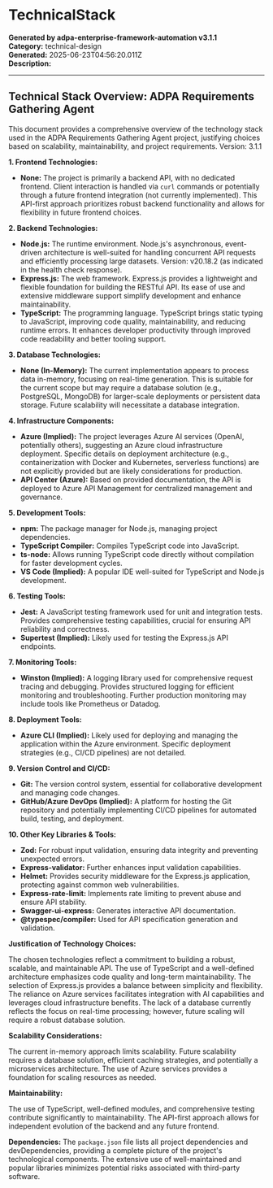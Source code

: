 # TechnicalStack

**Generated by adpa-enterprise-framework-automation v3.1.1**  
**Category:** technical-design  
**Generated:** 2025-06-23T04:56:20.011Z  
**Description:** 

---

## Technical Stack Overview: ADPA Requirements Gathering Agent

This document provides a comprehensive overview of the technology stack used in the ADPA Requirements Gathering Agent project, justifying choices based on scalability, maintainability, and project requirements.  Version: 3.1.1

**1. Frontend Technologies:**

* **None:** The project is primarily a backend API, with no dedicated frontend.  Client interaction is handled via `curl` commands or potentially through a future frontend integration (not currently implemented).  This API-first approach prioritizes robust backend functionality and allows for flexibility in future frontend choices.


**2. Backend Technologies:**

* **Node.js:**  The runtime environment. Node.js's asynchronous, event-driven architecture is well-suited for handling concurrent API requests and efficiently processing large datasets.  Version: v20.18.2 (as indicated in the health check response).
* **Express.js:**  The web framework. Express.js provides a lightweight and flexible foundation for building the RESTful API. Its ease of use and extensive middleware support simplify development and enhance maintainability.
* **TypeScript:** The programming language. TypeScript brings static typing to JavaScript, improving code quality, maintainability, and reducing runtime errors.  It enhances developer productivity through improved code readability and better tooling support.


**3. Database Technologies:**

* **None (In-Memory):**  The current implementation appears to process data in-memory, focusing on real-time generation.  This is suitable for the current scope but may require a database solution (e.g., PostgreSQL, MongoDB) for larger-scale deployments or persistent data storage.  Future scalability will necessitate a database integration.


**4. Infrastructure Components:**

* **Azure (Implied):**  The project leverages Azure AI services (OpenAI, potentially others), suggesting an Azure cloud infrastructure deployment.  Specific details on deployment architecture (e.g., containerization with Docker and Kubernetes, serverless functions) are not explicitly provided but are likely considerations for production.
* **API Center (Azure):** Based on provided documentation,  the API is deployed to Azure API Management for centralized management and governance.


**5. Development Tools:**

* **npm:** The package manager for Node.js, managing project dependencies.
* **TypeScript Compiler:**  Compiles TypeScript code into JavaScript.
* **ts-node:** Allows running TypeScript code directly without compilation for faster development cycles.
* **VS Code (Implied):** A popular IDE well-suited for TypeScript and Node.js development.


**6. Testing Tools:**

* **Jest:**  A JavaScript testing framework used for unit and integration tests.  Provides comprehensive testing capabilities, crucial for ensuring API reliability and correctness.
* **Supertest (Implied):**  Likely used for testing the Express.js API endpoints.


**7. Monitoring Tools:**

* **Winston (Implied):**  A logging library used for comprehensive request tracing and debugging.  Provides structured logging for efficient monitoring and troubleshooting.  Further production monitoring may include tools like Prometheus or Datadog.


**8. Deployment Tools:**

* **Azure CLI (Implied):**  Likely used for deploying and managing the application within the Azure environment. Specific deployment strategies (e.g., CI/CD pipelines) are not detailed.


**9. Version Control and CI/CD:**

* **Git:**  The version control system, essential for collaborative development and managing code changes.
* **GitHub/Azure DevOps (Implied):**  A platform for hosting the Git repository and potentially implementing CI/CD pipelines for automated build, testing, and deployment.


**10. Other Key Libraries & Tools:**

* **Zod:**  For robust input validation, ensuring data integrity and preventing unexpected errors.
* **Express-validator:**  Further enhances input validation capabilities.
* **Helmet:**  Provides security middleware for the Express.js application, protecting against common web vulnerabilities.
* **Express-rate-limit:**  Implements rate limiting to prevent abuse and ensure API stability.
* **Swagger-ui-express:**  Generates interactive API documentation.
* **@typespec/compiler:**  Used for API specification generation and validation.


**Justification of Technology Choices:**

The chosen technologies reflect a commitment to building a robust, scalable, and maintainable API.  The use of TypeScript and a well-defined architecture emphasizes code quality and long-term maintainability.  The selection of Express.js provides a balance between simplicity and flexibility.  The reliance on Azure services facilitates integration with AI capabilities and leverages cloud infrastructure benefits.  The lack of a database currently reflects the focus on real-time processing; however, future scaling will require a robust database solution.


**Scalability Considerations:**

The current in-memory approach limits scalability.  Future scalability requires a database solution, efficient caching strategies, and potentially a microservices architecture.  The use of Azure services provides a foundation for scaling resources as needed.


**Maintainability:**

The use of TypeScript, well-defined modules, and comprehensive testing contribute significantly to maintainability.  The API-first approach allows for independent evolution of the backend and any future frontend.


**Dependencies:**  The `package.json` file lists all project dependencies and devDependencies, providing a complete picture of the project's technological components.  The extensive use of well-maintained and popular libraries minimizes potential risks associated with third-party software.
